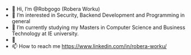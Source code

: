 - 👋 Hi, I’m @Robgogo (Robera Worku)
- 👀 I’m interested in Security, Backend Development and Programming in general
- 🌱 I’m currently studying my Masters in Computer Science and Business Technology at IE university.
- 💞️
- 📫 How to reach me https://www.linkedin.com/in/robera-worku/

<!---
Robgogo/Robgogo is a ✨ special ✨ repository because its `README.md` (this file) appears on your GitHub profile.
You can click the Preview link to take a look at your changes.
--->
